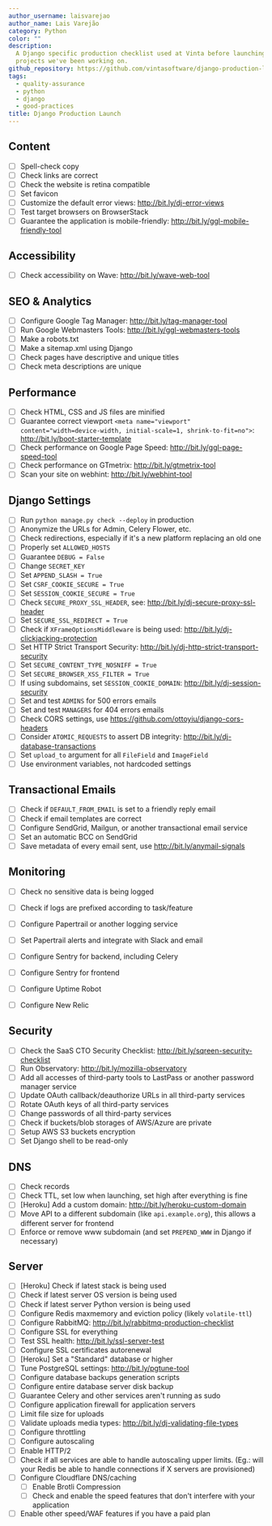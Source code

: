 ```yaml
---
author_username: laisvarejao
author_name: Lais Varejão
category: Python
color: ""
description:
  A Django specific production checklist used at Vinta before launching
  projects we've been working on.
github_repository: https://github.com/vintasoftware/django-production-launch-checklist
tags:
  - quality-assurance
  - python
  - django
  - good-practices
title: Django Production Launch
---
```


## Content

- [ ] Spell-check copy
- [ ] Check links are correct
- [ ] Check the website is retina compatible
- [ ] Set favicon
- [ ] Customize the default error views: http://bit.ly/dj-error-views
- [ ] Test target browsers on BrowserStack
- [ ] Guarantee the application is mobile-friendly: http://bit.ly/ggl-mobile-friendly-tool

## Accessibility

- [ ] Check accessibility on Wave: http://bit.ly/wave-web-tool

## SEO & Analytics

- [ ] Configure Google Tag Manager: http://bit.ly/tag-manager-tool
- [ ] Run Google Webmasters Tools: http://bit.ly/ggl-webmasters-tools
- [ ] Make a robots.txt
- [ ] Make a sitemap.xml using Django
- [ ] Check pages have descriptive and unique titles
- [ ] Check meta descriptions are unique

## Performance

- [ ] Check HTML, CSS and JS files are minified
- [ ] Guarantee correct viewport `<meta name="viewport" content="width=device-width, initial-scale=1, shrink-to-fit=no">`: http://bit.ly/boot-starter-template
- [ ] Check performance on Google Page Speed: http://bit.ly/ggl-page-speed-tool
- [ ] Check performance on GTmetrix: http://bit.ly/gtmetrix-tool
- [ ] Scan your site on webhint: http://bit.ly/webhint-tool

## Django Settings

- [ ] Run `python manage.py check --deploy` in production
- [ ] Anonymize the URLs for Admin, Celery Flower, etc.
- [ ] Check redirections, especially if it's a new platform replacing an old one
- [ ] Properly set `ALLOWED_HOSTS`
- [ ] Guarantee `DEBUG = False`
- [ ] Change `SECRET_KEY`
- [ ] Set `APPEND_SLASH = True`
- [ ] Set `CSRF_COOKIE_SECURE = True`
- [ ] Set `SESSION_COOKIE_SECURE = True`
- [ ] Check `SECURE_PROXY_SSL_HEADER`, see: http://bit.ly/dj-secure-proxy-ssl-header
- [ ] Set `SECURE_SSL_REDIRECT = True`
- [ ] Check if `XFrameOptionsMiddleware` is being used: http://bit.ly/dj-clickjacking-protection
- [ ] Set HTTP Strict Transport Security: http://bit.ly/dj-http-strict-transport-security
- [ ] Set `SECURE_CONTENT_TYPE_NOSNIFF = True`
- [ ] Set `SECURE_BROWSER_XSS_FILTER = True`
- [ ] If using subdomains, set `SESSION_COOKIE_DOMAIN`: http://bit.ly/dj-session-security
- [ ] Set and test `ADMINS` for 500 errors emails
- [ ] Set and test `MANAGERS` for 404 errors emails
- [ ] Check CORS settings, use https://github.com/ottoyiu/django-cors-headers
- [ ] Consider `ATOMIC_REQUESTS` to assert DB integrity: http://bit.ly/dj-database-transactions
- [ ] Set `upload_to` argument for all `FileField` and `ImageField`
- [ ] Use environment variables, not hardcoded settings

## Transactional Emails

- [ ] Check if `DEFAULT_FROM_EMAIL` is set to a friendly reply email
- [ ] Check if email templates are correct
- [ ] Configure SendGrid, Mailgun, or another transactional email service
- [ ] Set an automatic BCC on SendGrid
- [ ] Save metadata of every email sent, use http://bit.ly/anymail-signals

## Monitoring

- [ ] Check no sensitive data is being logged
- [ ] Check if logs are prefixed according to task/feature
- [ ] Configure Papertrail or another logging service

- [ ] Set Papertrail alerts and integrate with Slack and email
- [ ] Configure Sentry for backend, including Celery
- [ ] Configure Sentry for frontend
- [ ] Configure Uptime Robot
- [ ] Configure New Relic

## Security

- [ ] Check the SaaS CTO Security Checklist: http://bit.ly/sqreen-security-checklist
- [ ] Run Observatory: http://bit.ly/mozilla-observatory
- [ ] Add all accesses of third-party tools to LastPass or another password manager service
- [ ] Update OAuth callback/deauthorize URLs in all third-party services
- [ ] Rotate OAuth keys of all third-party services
- [ ] Change passwords of all third-party services
- [ ] Check if buckets/blob storages of AWS/Azure are private
- [ ] Setup AWS S3 buckets encryption
- [ ] Set Django shell to be read-only

## DNS

- [ ] Check records
- [ ] Check TTL, set low when launching, set high after everything is fine
- [ ] [Heroku] Add a custom domain: http://bit.ly/heroku-custom-domain
- [ ] Move API to a different subdomain (like `api.example.org`), this allows a different server for frontend
- [ ] Enforce or remove www subdomain (and set `PREPEND_WWW` in Django if necessary)

## Server

- [ ] [Heroku] Check if latest stack is being used
- [ ] Check if latest server OS version is being used
- [ ] Check if latest server Python version is being used
- [ ] Configure Redis maxmemory and eviction policy (likely `volatile-ttl`)
- [ ] Configure RabbitMQ: http://bit.ly/rabbitmq-production-checklist
- [ ] Configure SSL for everything
- [ ] Test SSL health: http://bit.ly/ssl-server-test
- [ ] Configure SSL certificates autorenewal
- [ ] [Heroku] Set a "Standard" database or higher
- [ ] Tune PostgreSQL settings: http://bit.ly/pgtune-tool
- [ ] Configure database backups generation scripts
- [ ] Configure entire database server disk backup
- [ ] Guarantee Celery and other services aren't running as sudo
- [ ] Configure application firewall for application servers
- [ ] Limit file size for uploads
- [ ] Validate uploads media types: http://bit.ly/dj-validating-file-types
- [ ] Configure throttling
- [ ] Configure autoscaling
- [ ] Enable HTTP/2
- [ ] Check if all services are able to handle autoscaling upper limits. (Eg.: will your Redis be able to handle connections if X servers are provisioned)
- [ ] Configure Cloudflare DNS/caching
  - [ ] Enable Brotli Compression
  - [ ] Check and enable the speed features that don't interfere with your application
- [ ] Enable other speed/WAF features if you have a paid plan
